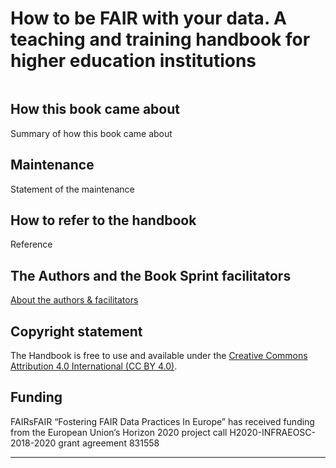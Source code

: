 # How to be FAIR with your data. A teaching and training handbook for higher education institutions

![]()

## How this book came about
Summary of how this book came about

## Maintenance
Statement of the maintenance

## How to refer to the handbook
Reference

## The Authors and the Book Sprint facilitators
[About the authors \& facilitators](2AboutThisBook/5AboutAuthorsFacilitators.md)

## Copyright statement
The Handbook is free to use and available under the [Creative Commons Attribution 4.0 International (CC BY 4.0)](https://creativecommons.org/licenses/by/4.0/).

## Funding
FAIRsFAIR “Fostering FAIR Data Practices In Europe” has received funding from the European Union’s Horizon 2020 project call H2020-INFRAEOSC-2018-2020 grant agreement 831558

---
